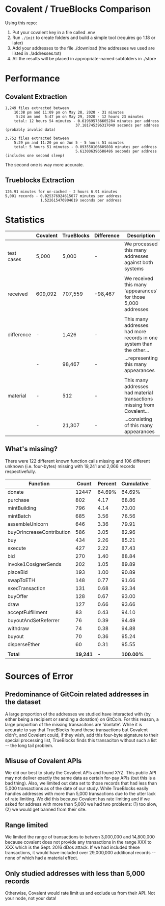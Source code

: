 # Covalent / TrueBlocks Comparison

Using this repo:

1. Put your covalent key in a file called .env
2. Run `./init` to create folders and build a simple tool (requires go 1.18 or later)
3. Add your addresses to the file ./download (the addresses we used are listed in ./addresses.txt)
4. All the results will be placed in appropriate-named subfolders in ./store

# Performance

## Covalent Extraction

```
1,249 files extracted between
    10:38 pm and 11:09 pm on May 28, 2020 - 31 minutes
     5:24 am and  5:47 pm on May 29, 2020 - 12 hours 23 minutes
    total: 12 hours 54 minutes - 0.619695756605284 minutes per address
                                37.181745396317040 seconds per address (probably invalid data)

3,752 files extracted between
    5:29 pm and 11:20 pm on Jun 5 - 5 hours 51 minutes
    total: 5 hours 51 minutes - 0.093550106609808 minutes per address
                                5.613006396588486 seconds per address (includes one second sleep)
```

The second one is way more accurate.

## Trueblocks Extraction

```
126.91 minutes for un-cached - 2 hours 6.91 minutes
5,001 records - 0.025376924615077 minutes per address
                1.522615476904619 seconds per address
```

# Statistics

|            | Covalent | TrueBlocks | Difference | Description                                                             |
| ---------- | -------- | ---------- | ---------- | ----------------------------------------------------------------------- |
| test cases | 5,000    | 5,000      | -          | We processed this many addresses against both systems                   |
|            |          |            |            |                                                                         |
| received   | 609,092  | 707,559    | +98,467    | We received this many 'appearances' for those 5,000 addresses           |
|            |          |            |            |                                                                         |
| difference | -        | 1,426      | -          | This many addresses had more records in one system than the other...    |
|            | -        | 98,467     | -          | ...representing this many appearances                                   |
|            |          |            |            |                                                                         |
| material   | -        | 512        | -          | This many addresses had  material transactions missing from Covalent... |
|            | -        | 21,307     | -          | ...consisting of this many appearances                                  |

## What's missing?

There were 122 different known function calls missing and 106 different unknown (i.e. four-bytes) missing with 19,241 and 2,066 records respectivefully.

| Function                  | Count      | Percent | Cumulative  |
| ------------------------- | ---------- | ------- | ----------- |
| donate                    | 12447      | 64.69%  | 64.69%      |
| purchase                  | 802        | 4.17    | 68.86       |
| mintBuilding              | 796        | 4.14    | 73.00       |
| mintBatch                 | 685        | 3.56    | 76.56       |
| assembleUnicorn           | 646        | 3.36    | 79.91       |
| buyOrIncreaseContribution | 586        | 3.05    | 82.96       |
| buy                       | 434        | 2.26    | 85.21       |
| execute                   | 427        | 2.22    | 87.43       |
| bid                       | 270        | 1.40    | 88.84       |
| invoke1CosignerSends      | 202        | 1.05    | 89.89       |
| placeBid                  | 193        | 1.00    | 90.89       |
| swapToETH                 | 148        | 0.77    | 91.66       |
| execTransaction           | 131        | 0.68    | 92.34       |
| buyOffer                  | 128        | 0.67    | 93.00       |
| draw                      | 127        | 0.66    | 93.66       |
| acceptFulfillment         | 83         | 0.43    | 94.10       |
| buyoutAndSetReferrer      | 76         | 0.39    | 94.49       |
| withdraw                  | 74         | 0.38    | 94.88       |
| buyout                    | 70         | 0.36    | 95.24       |
| disperseEther             | 60         | 0.31    | 95.55       |
|                           |            |         |             |
| **Total**                 | **19,241** | **-**   | **100.00%** |

# Sources of Error

## Predominance of GitCoin related addresses in the dataset

A large proportion of the addresses we studied have interacted with (by either being 
a recipient or sending a donation) on GitCoin. For this reason, a large proportion of 
the missing transacitons are 'dontate'. While it is accurate to say that TrueBlocks
found these transactions but Covalent didn't, and Covelent could, if they wish, add
this four-byte signature to their special processing list, TrueBlocks finds this
transaciton without such a list -- the long tail problem.

## Misuse of Covalent APIs

We did our best to study the Covalent APIs and found XYZ. This public API may not
deliver exactly the same data as certain for-pay APIs (but this is a bad thing).
Also, we limited out data set to those records that had less than 5,000 transactions
as of the date of our study. While TrueBlocks easily handles addresses with more
than 5,000 transactions due to the utter lack of rate limiting. We did this
because Covalent has rate limiting and if we asked for address with more than 5,000
we had two problems: (1) too slow, (2) we would get banned from their site.

## Range limited

We limited the range of transactions to betwen 3,000,000 and 14,800,000 because
covalent does not provide any transactions in the range XXX to XXX which is
the Sept. 2016 dDos attack. If we had included these transactions, it would
have included over 29,000,000 additional records -- none of which had a material
effect.

## Only studied addresses with less than 5,000 records

Otherwise, Covalent would rate limit us and exclude us from their API.
Not your node, not your data!
